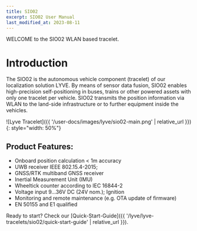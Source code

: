 ```yaml
---
title: SIO02
excerpt: SIO02 User Manual
last_modified_at: 2023-08-11
---
```


WELCOME to the SIO02 WLAN based tracelet.

# Introduction

The SIO02 is the autonomous vehicle component (tracelet) of our localization solution LYVE. By means of sensor data fusion, SIO02 enables high-precision self-positioning in buses, trains or other powered assets with only one tracelet per vehicle. SIO02 transmits the position information via WLAN to the land-side infrastructure or to further equipment inside the vehicles.

![Lyve Tracelet]({{ '/user-docs/images/lyve/sio02-main.png' | relative_url }}){: style="width: 50%"}

## Product Features:

- Onboard position calculation < 1m accuracy
- UWB receiver IEEE 802.15.4-2015;
- GNSS/RTK multiband GNSS receiver
- Inertial Measurement Unit (IMU)
- Wheeltick counter according to IEC 16844-2
- Voltage input 9…36V DC (24V nom.); Ignition
- Monitoring and remote maintenance (e.g. OTA update of firmware)
- EN 50155 and E1 qualified


Ready to start? Check our [Quick-Start-Guide]({{ '/lyve/lyve-tracelets/sio02/quick-start-guide' | relative_url }}).
